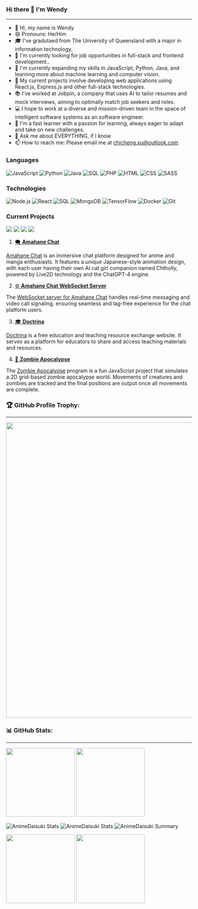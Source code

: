 ### Hi there 👋 I'm Wendy
---

- 👋 Hi, my name is Wendy
- 😄 Pronouns: He/Him
- 🎓 I've gradutaed from The University of Queensland with a major in information technology.
- 🎯 I'm currently looking for job opportunities in full-stack and frontend development..
- 🌱 I'm currently expanding my skills in JavaScript, Python, Java, and learning more about machine learning and computer vision.
- 🔭 My current projects involve developing web applications using React.js, Express.js and other full-stack technologies.
- 📚 I've worked at Jobpin, a company that uses AI to tailor resumes and mock interviews, aiming to optimally match job seekers and roles.
- 💻 I hope to work at a diverse and mission-driven team in the space of intelligent software systems as an software engineer.
- 🚀 I'm a fast learner with a passion for learning, always eager to adapt and take on new challenges.
- 💬 Ask me about EVERYTHING, if I know
- 📫 How to reach me: Please email me at [chicheng.xu@outlook.com](mailto:chicheng.xu@outlook.com)

### Languages

![JavaScript](https://img.shields.io/badge/-JavaScript-000?&logo=JavaScript)
![Python](https://img.shields.io/badge/-Python-000?&logo=Python)
![Java](https://img.shields.io/badge/-Java-000?&logo=oracle&logoColor=007396)
![SQL](https://img.shields.io/badge/-SQL-000?&logo=MySQL&logoColor=007396)
![PHP](https://img.shields.io/badge/-PHP-000?&logo=PHP&logoColor=00599C)
![HTML](https://img.shields.io/badge/-HTML5-000?&logo=HTML5)
![CSS](https://img.shields.io/badge/-CSS3-000?&logo=CSS3)
![SASS](https://img.shields.io/badge/-SASS-000?&logo=SASS)

### Technologies

![Node.js](https://img.shields.io/badge/-Node.js-000?&logo=node.js)
![React](https://img.shields.io/badge/-React-000?&logo=React)
![SQL](https://img.shields.io/badge/-MySQL-000?&logo=MySQL)
![MongoDB](https://img.shields.io/badge/-MongoDB-000?&logo=MongoDB)
![TensorFlow](https://img.shields.io/badge/-TensorFlow-000?&logo=TensorFlow)
![Docker](https://img.shields.io/badge/-Docker-000?&logo=Docker)
![Git](https://img.shields.io/badge/-Git-000?&logo=git)

### Current Projects

[![](https://img.shields.io/badge/-🗨%20Amahane%20Chat-000)](https://github.com/animedaisuki/fe.jpchat)
[![](https://img.shields.io/badge/-⚙️%20Amahane%20Chat%20WebSocket%20Server-000)](https://github.com/animedaisuki/socket.amahanechat)
[![](https://img.shields.io/badge/-🎓%20Doctrina-000)](https://github.com/animedaisuki/Doctrina)
[![](https://img.shields.io/badge/-🧟%20Zombie%20Apocalypse-000)](https://github.com/animedaisuki/Zombie-Apocalypse)

1. [🗨 **Amahane Chat**](https://github.com/animedaisuki/fe.jpchat)

[Amahane Chat](https://github.com/animedaisuki/fe.jpchat) is an immersive chat platform designed for anime and manga enthusiasts. It features a unique Japanese-style animation design, with each user having their own AI cat girl companion named Chtholly, powered by Live2D technology and the ChatGPT-4 engine.

2. [⚙️ **Amahane Chat WebSocket Server**](https://github.com/animedaisuki/socket.amahanechat)

The [WebSocket server for Amahane Chat](https://github.com/animedaisuki/socket.amahanechat) handles real-time messaging and video call signaling, ensuring seamless and lag-free experience for the chat platform users.

3. [🎓 **Doctrina**](https://github.com/animedaisuki/Doctrina)

[Doctrina](https://github.com/animedaisuki/Doctrina) is a free education and teaching resource exchange website. It serves as a platform for educators to share and access teaching materials and resources.

4. [🧟 **Zombie Apocalypse**](https://github.com/animedaisuki/Zombie-Apocalypse)

The [Zombie Apocalypse](https://github.com/animedaisuki/Zombie-Apocalypse) program is a fun JavaScript project that simulates a 2D grid-based zombie apocalypse world. Movements of creatures and zombies are tracked and the final positions are output once all movements are complete.


### 🏆 GitHub Profile Trophy:
---
<a href="https://github.com/ryo-ma/github-profile-trophy">
  <img width=800 src="https://github-profile-trophy.vercel.app/?username=AnimeDaisuki&column=8&theme=flat&no-frame=true&no-bg=true&&rank=SSS,SS,S,AAA,AA,A,B,C,SECRET"/>
</a>

### 📊 GitHub Stats:
---
<p>
  <img height="186em" src="https://github-readme-stats.anuraghazra1.vercel.app/api?username=AnimeDaisuki&count_private=true&show_icons=true&include_all_commits=true&hide=issues,contribs&theme=gruvbox"/>
  <img height="186em" src="https://github-readme-stats.anuraghazra1.vercel.app/api/top-langs/?username=AnimeDaisuki&show_icons=true&theme=gruvbox&langs_count=20"/>
</p>

![AnimeDaisuki Stats](https://github-profile-summary-cards.vercel.app/api/cards/repos-per-language?username=AnimeDaisuki&theme=solarized_dark)
![AnimeDaisuki Stats](https://github-profile-summary-cards.vercel.app/api/cards/most-commit-language?username=AnimeDaisuki&theme=solarized_dark)
![AnimeDaisuki Summary](https://github-profile-summary-cards.vercel.app/api/cards/profile-details?username=AnimeDaisuki&theme=solarized_dark)

<p>
  <img height="186em" src="https://github-readme-stats.anuraghazra1.vercel.app/api?username=AnimeDaisuki&count_private=true&show_icons=true&include_all_commits=true&hide=issues,contribs&theme=gruvbox"/>
  <img height="186em" src="https://github-readme-stats.anuraghazra1.vercel.app/api/top-langs/?username=AnimeDaisuki&show_icons=true&theme=gruvbox&langs_count=20"/>
</p>
